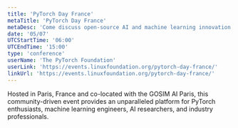 ```yaml
---
title: 'PyTorch Day France'
metaTitle: 'PyTorch Day France'
metaDesc: 'Come discuss open-source AI and machine learning innovation at PyTorch Day France'
date: '05/07'
UTCStartTime: '06:00'
UTCEndTime: '15:00'
type: 'conference'
userName: 'The PyTorch Foundation'
userLink: 'https://events.linuxfoundation.org/pytorch-day-france/'
linkUrl: 'https://events.linuxfoundation.org/pytorch-day-france/'
---
```


Hosted in Paris, France and co-located with the GOSIM AI Paris, this community-driven event provides an unparalleled platform for PyTorch enthusiasts, machine learning engineers, AI researchers, and industry professionals.
